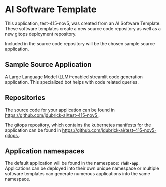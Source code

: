 # AI Software Template

This application, test-415-nov5, was created from an AI Software Template. These software templates create a new source code repository as well as a new gitops deployment repository.

Included in the source code repository will be the chosen sample source application.

## Sample Source Application

A Large Language Model (LLM)-enabled streamlit code generation application. This specialized bot helps with code related queries.

## Repositories

The source code for your application can be found in [https://github.com/jdubrick-ai/test-415-nov5 ](https://github.com/jdubrick-ai/test-415-nov5 ).
 
The gitops repository, which contains the kubernetes manifests for the application can be found in 
[https://github.com/jdubrick-ai/test-415-nov5-gitops ](https://github.com/jdubrick-ai/test-415-nov5-gitops ). 

## Application namespaces 

The default application will be found in the namespace: **`rhdh-app`**. Applications can be deployed into their own unique namespace or multiple software templates can generate numerous applications into the same namespace.